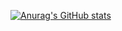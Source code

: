 [![Anurag's GitHub stats](https://github-readme-stats.vercel.app/api?lbyanista=anuraghazra)](https://github.com/anuraghazra/github-readme-stats)
